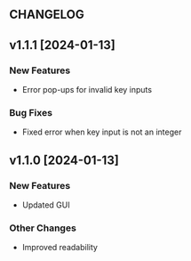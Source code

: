 ## CHANGELOG

## v1.1.1 [2024-01-13]
### New Features
- Error pop-ups for invalid key inputs

### Bug Fixes
- Fixed error when key input is not an integer

## v1.1.0 [2024-01-13]
### New Features
- Updated GUI

### Other Changes
- Improved readability